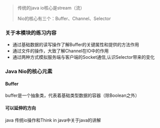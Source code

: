 
> 传统的java io核心是stream（流）
>
> Nio的核心有三个：Buffer、Channel、Selector

### 关于本模块的练习内容
* 通过基础数据的读写操作了解Buffer的关键属性和提供的方法作用
* 通过文件的操作，大致了解Channel在IO中的作用
* 通过两种方式模拟服务端与客户端的Socket通信,认识Selector带来的变化

### Java Nio的核心元素

#### Buffer
buffer是一个抽象类，代表着基础类型数据的容器（除Boolean之外）

#### 可以延伸的方向
java 传统io操作和Think in java中关于java的讲解